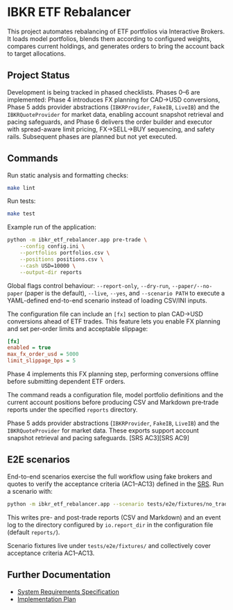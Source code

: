# IBKR ETF Rebalancer

This project automates rebalancing of ETF portfolios via Interactive Brokers. It loads model portfolios, blends them according to configured weights, compares current holdings, and generates orders to bring the account back to target allocations.

## Project Status

Development is being tracked in phased checklists. Phases 0–6 are implemented: Phase 4 introduces FX planning for CAD→USD conversions, Phase 5 adds provider abstractions (`IBKRProvider`, `FakeIB`, `LiveIB`) and the `IBKRQuoteProvider` for market data, enabling account snapshot retrieval and pacing safeguards, and Phase 6 delivers the order builder and executor with spread-aware limit pricing, FX→SELL→BUY sequencing, and safety rails. Subsequent phases are planned but not yet executed.

## Commands

Run static analysis and formatting checks:

```bash
make lint
```

Run tests:

```bash
make test
```

Example run of the application:

```bash
python -m ibkr_etf_rebalancer.app pre-trade \
    --config config.ini \
    --portfolios portfolios.csv \
    --positions positions.csv \
    --cash USD=10000 \
    --output-dir reports
```

Global flags control behaviour: `--report-only`, `--dry-run`,
`--paper/--no-paper` (paper is the default), `--live`, `--yes`, and
`--scenario PATH` to execute a YAML-defined end-to-end scenario instead of
loading CSV/INI inputs.

The configuration file can include an `[fx]` section to plan CAD→USD conversions ahead of ETF trades. This feature lets you enable FX planning and set per-order limits and acceptable slippage:

```ini
[fx]
enabled = true
max_fx_order_usd = 5000
limit_slippage_bps = 5
```

Phase 4 implements this FX planning step, performing conversions offline before submitting dependent ETF orders.

The command reads a configuration file, model portfolio definitions and the
current account positions before producing CSV and Markdown pre‑trade reports
under the specified ``reports`` directory.

Phase 5 adds provider abstractions (`IBKRProvider`, `FakeIB`, `LiveIB`) and the
`IBKRQuoteProvider` for market data. These exports support account snapshot
retrieval and pacing safeguards. [SRS AC3][SRS AC9]

## E2E scenarios

End-to-end scenarios exercise the full workflow using fake brokers and quotes to
verify the acceptance criteria (AC1–AC13) defined in the
[SRS](srs.md). Run a scenario with:

```bash
python -m ibkr_etf_rebalancer.app --scenario tests/e2e/fixtures/no_trade_within_band.yml
```

This writes pre- and post-trade reports (CSV and Markdown) and an event log to
the directory configured by `io.report_dir` in the configuration file (default
`reports/`).

Scenario fixtures live under `tests/e2e/fixtures/` and collectively cover
acceptance criteria AC1–AC13.

## Further Documentation

- [System Requirements Specification](srs.md)
- [Implementation Plan](plan.md)

